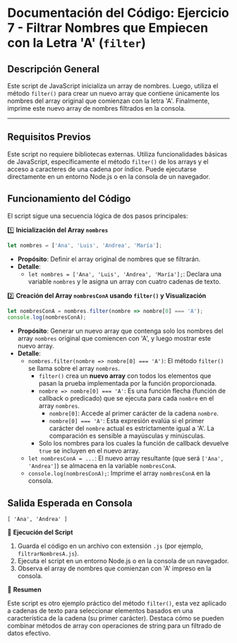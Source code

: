 # Documentación del Código: Ejercicio 7 - Filtrar Nombres que Empiecen con la Letra 'A' (`filter`)

## Descripción General

Este script de JavaScript inicializa un array de nombres. Luego, utiliza el método `filter()` para crear un nuevo array que contiene únicamente los nombres del array original que comienzan con la letra 'A'. Finalmente, imprime este nuevo array de nombres filtrados en la consola.

---

## Requisitos Previos

Este script no requiere bibliotecas externas. Utiliza funcionalidades básicas de JavaScript, específicamente el método `filter()` de los arrays y el acceso a caracteres de una cadena por índice. Puede ejecutarse directamente en un entorno Node.js o en la consola de un navegador.

## Funcionamiento del Código

El script sigue una secuencia lógica de dos pasos principales:

1️⃣ **Inicialización del Array `nombres`**

```js
let nombres = ['Ana', 'Luis', 'Andrea', 'María'];
```

*   **Propósito**: Definir el array original de nombres que se filtrarán.
*   **Detalle**:
    *   `let nombres = ['Ana', 'Luis', 'Andrea', 'María'];`: Declara una variable `nombres` y le asigna un array con cuatro cadenas de texto.

2️⃣ **Creación del Array `nombresConA` usando `filter()` y Visualización**

```js
let nombresConA = nombres.filter(nombre => nombre[0] === 'A');
console.log(nombresConA);
```

*   **Propósito**: Generar un nuevo array que contenga solo los nombres del array `nombres` original que comiencen con 'A', y luego mostrar este nuevo array.
*   **Detalle**:
    *   `nombres.filter(nombre => nombre[0] === 'A')`: El método `filter()` se llama sobre el array `nombres`.
        *   `filter()` crea un **nuevo array** con todos los elementos que pasan la prueba implementada por la función proporcionada.
        *   `nombre => nombre[0] === 'A'`: Es una función flecha (función de callback o predicado) que se ejecuta para cada `nombre` en el array `nombres`.
            *   `nombre[0]`: Accede al primer carácter de la cadena `nombre`.
            *   `nombre[0] === 'A'`: Esta expresión evalúa si el primer carácter del `nombre` actual es estrictamente igual a 'A'. La comparación es sensible a mayúsculas y minúsculas.
        *   Solo los nombres para los cuales la función de callback devuelve `true` se incluyen en el nuevo array.
    *   `let nombresConA = ...`: El nuevo array resultante (que será `['Ana', 'Andrea']`) se almacena en la variable `nombresConA`.
    *   `console.log(nombresConA);`: Imprime el array `nombresConA` en la consola.

## Salida Esperada en Consola

```
[ 'Ana', 'Andrea' ]
```

🚀 **Ejecución del Script**

1.  Guarda el código en un archivo con extensión `.js` (por ejemplo, `filtrarNombresA.js`).
2.  Ejecuta el script en un entorno Node.js o en la consola de un navegador.
3.  Observa el array de nombres que comienzan con 'A' impreso en la consola.

🏁 **Resumen**

Este script es otro ejemplo práctico del método `filter()`, esta vez aplicado a cadenas de texto para seleccionar elementos basados en una característica de la cadena (su primer carácter). Destaca cómo se pueden combinar métodos de array con operaciones de string para un filtrado de datos efectivo.